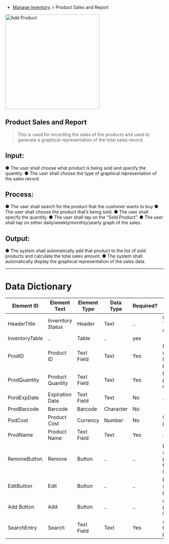 - [Manage Inventory](../MAIN_MD/3_SQUAREMIND_ManageInventory.md) > Product Sales and Report
  
<img src="https://github.com/HarleyGotardo/square-mind/assets/111520613/758e9eee-0936-4bdd-85d2-73d65aa01988" alt="Add Product" width="300"/>

## Product Sales and Report
> This is used for recording the sales of the products and  used to generate a graphical representation of the total sales record.

## Input:
  ● The user shall choose what product is being sold and specify the quantity.
  ● The user shall choose the type of graphical representation of the sales record

## Process:
  ● The user shall search for the product that the customer wants to buy
  ● The user shall choose the product that’s being sold.
  ●  The user shall specify the quantity.
  ● The user shall tap on the “Sold Product”.
  ● The user shall tap on either daily/weekly/monthly/yearly graph of the sales.

## Output:
  ● The system shall automatically add that product to the list of sold products and calculate the total sales amount.
  ● The system shall automatically display the graphical representation of the sales data.

______
>
# Data Dictionary
| Element ID | Element Text| Element Type | Data Type | Required? | Rules |
|------------|------------|------------|------------|------------|------------|
| HeaderTitle | Inverntory Status | Header | Text |..| Centered Text Alignment |  
| InventoryTable |..| Table |..| yes |  |  
| ProdID | Product ID | Text Field | Text | Yes | Must coorespond to a valid product |  
| ProdQuantity | Product Quantity | Text Field | Text | Yes | Must be a positive numner |  
| PordExpDate | Expiration Date | Text Field | Text | No |..|  
| ProdBarcode | Barcode | Barcode | Character | No |  |  
| PodCost | Product Cost | Currency | Number | No | Cost of the production |  
| ProdName | Product Name | Text Field | Text | Yes |..|  
| RemoveButton | Remove | Button |..|..| Removes selected product/s from inventory |  
| EditButton | Edit | Button |..|..| Edit the selected product |  
| Add Button | Add | Button |..|..| Add a product to inventory |  
| SearchEntry | Search | Text Field | Text | Yes | Allow users to search a product |  
